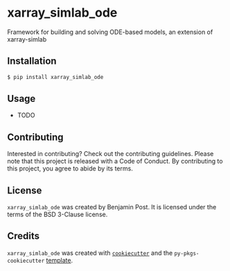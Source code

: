 # xarray_simlab_ode

Framework for building and solving ODE-based models, an extension of xarray-simlab

## Installation

```bash
$ pip install xarray_simlab_ode
```

## Usage

- TODO

## Contributing

Interested in contributing? Check out the contributing guidelines. Please note that this project is released with a Code of Conduct. By contributing to this project, you agree to abide by its terms.

## License

`xarray_simlab_ode` was created by Benjamin Post. It is licensed under the terms of the BSD 3-Clause license.

## Credits

`xarray_simlab_ode` was created with [`cookiecutter`](https://cookiecutter.readthedocs.io/en/latest/) and the `py-pkgs-cookiecutter` [template](https://github.com/py-pkgs/py-pkgs-cookiecutter).
